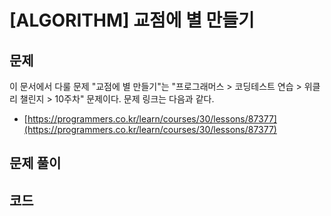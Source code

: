 # \[ALGORITHM\] 교점에 별 만들기

## 문제

이 문서에서 다룰 문제 "교점에 별 만들기"는 "프로그래머스 > 코딩테스트 연습 > 위클리 챌린지 > 10주차" 문제이다. 문제 링크는 다음과 같다.

* [https://programmers.co.kr/learn/courses/30/lessons/87377](https://programmers.co.kr/learn/courses/30/lessons/87377)

## 문제 풀이

## 코드

